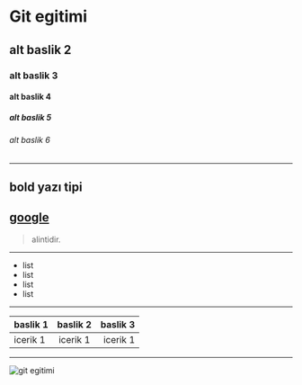 # Git egitimi

## alt baslik 2
### alt baslik 3
#### alt baslik 4
##### alt baslik 5
###### alt baslik 6
---

**bold yazı tipi**
---
[google](https://www.google.com.tr)
---
>alintidir.
---

- list
- list
- list
- list

---
| baslik 1| baslik 2 | baslik 3|
| :------- | :-------: | -------: | 
| icerik 1 |icerik 1 |icerik 1 |
---

![git egitimi](https://miro.medium.com/v2/resize:fit:1400/1*mtsk3fQ_BRemFidhkel3dA.png)
